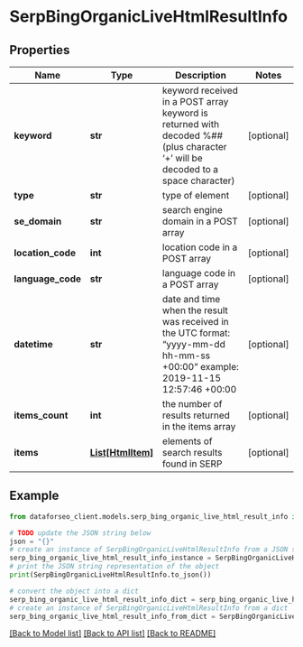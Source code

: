 # SerpBingOrganicLiveHtmlResultInfo


## Properties

Name | Type | Description | Notes
------------ | ------------- | ------------- | -------------
**keyword** | **str** | keyword received in a POST array keyword is returned with decoded %## (plus character ‘+’ will be decoded to a space character) | [optional] 
**type** | **str** | type of element | [optional] 
**se_domain** | **str** | search engine domain in a POST array | [optional] 
**location_code** | **int** | location code in a POST array | [optional] 
**language_code** | **str** | language code in a POST array | [optional] 
**datetime** | **str** | date and time when the result was received in the UTC format: “yyyy-mm-dd hh-mm-ss +00:00” example: 2019-11-15 12:57:46 +00:00 | [optional] 
**items_count** | **int** | the number of results returned in the items array | [optional] 
**items** | [**List[HtmlItem]**](HtmlItem.md) | elements of search results found in SERP | [optional] 

## Example

```python
from dataforseo_client.models.serp_bing_organic_live_html_result_info import SerpBingOrganicLiveHtmlResultInfo

# TODO update the JSON string below
json = "{}"
# create an instance of SerpBingOrganicLiveHtmlResultInfo from a JSON string
serp_bing_organic_live_html_result_info_instance = SerpBingOrganicLiveHtmlResultInfo.from_json(json)
# print the JSON string representation of the object
print(SerpBingOrganicLiveHtmlResultInfo.to_json())

# convert the object into a dict
serp_bing_organic_live_html_result_info_dict = serp_bing_organic_live_html_result_info_instance.to_dict()
# create an instance of SerpBingOrganicLiveHtmlResultInfo from a dict
serp_bing_organic_live_html_result_info_from_dict = SerpBingOrganicLiveHtmlResultInfo.from_dict(serp_bing_organic_live_html_result_info_dict)
```
[[Back to Model list]](../README.md#documentation-for-models) [[Back to API list]](../README.md#documentation-for-api-endpoints) [[Back to README]](../README.md)


